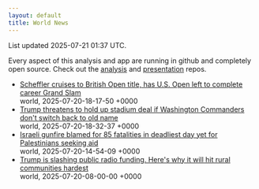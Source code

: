 ```yaml
---
layout: default
title: World News
---
```


<div markdown="0">
<div class="byline small text-muted">List updated <span class="datetime">2025-07-21 01:37 UTC</span>.</div>

<p>Every aspect of this analysis and app are running in github and completely open source. Check out the <a href="https://github.com/Castro-Media/Analysis">analysis</a> and <a href="https://github.com/Castro-Media/TopStoryReview.com">presentation</a> repos.</p>
<ul>
<li><a href='https://www.cbc.ca/sports/golf/scottie-scheffler-british-open-victory-royal-portrush-golf-1.7589638?cmp=rss'>Scheffler cruises to British Open title, has U.S. Open left to complete career Grand Slam</a><div class='byline small text-muted'>world, <span class="datetime">2025-07-20-18-17-50 +0000</span></div></li>
<li><a href='https://www.cbc.ca/sports/trump-washington-football-cleveland-baseball-name-change-1.7589647?cmp=rss'>Trump threatens to hold up stadium deal if Washington Commanders don't switch back to old name</a><div class='byline small text-muted'>world, <span class="datetime">2025-07-20-18-32-37 +0000</span></div></li>
<li><a href='https://www.cbc.ca/news/world/73-palestinians-killed-waiting-for-aid-1.7589544?cmp=rss'>Israeli gunfire blamed for 85 fatalities in deadliest day yet for Palestinians seeking aid</a><div class='byline small text-muted'>world, <span class="datetime">2025-07-20-14-54-09 +0000</span></div></li>
<li><a href='https://www.cbc.ca/news/world/trump-public-broadcasting-cuts-rural-communities-1.7587683?cmp=rss'>Trump is slashing public radio funding. Here's why it will hit rural communities hardest</a><div class='byline small text-muted'>world, <span class="datetime">2025-07-20-08-00-00 +0000</span></div></li>
</ul>
</div>
